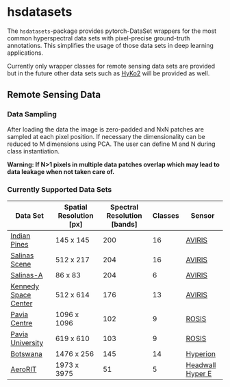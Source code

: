 # hsdatasets

The `hsdatasets`-package provides pytorch-DataSet wrappers for the most common hyperspectral
data sets with pixel-precise ground-truth annotations. This simplifies the usage of those data sets
in deep learning applications. 

Currently only wrapper classes for remote sensing data sets are provided but in the future other
data sets such as [HyKo2](https://wp.uni-koblenz.de/hyko/dataset/) will be provided as well.

## Remote Sensing Data

### Data Sampling

After loading the data the image is zero-padded and NxN patches are sampled at each pixel position.
If necessary the dimensionality can be reduced to M dimensions using PCA. The user can define M and 
N during class instantiation.

**Warning: If N>1 pixels in multiple data patches overlap which may lead to data leakage when not taken care of.**

### Currently Supported Data Sets

Data Set|Spatial Resolution [px]|Spectral Resolution [bands] | Classes |Sensor
---|---|---|---|---
[Indian Pines](http://www.ehu.eus/ccwintco/index.php/Hyperspectral_Remote_Sensing_Scenes#Indian_Pines)|145 x 145| 200 | 16 |[AVIRIS](https://aviris.jpl.nasa.gov/)
[Salinas Scene](http://www.ehu.eus/ccwintco/index.php/Hyperspectral_Remote_Sensing_Scenes#Salinas_scene)|512 x 217| 204 | 16 | [AVIRIS](https://aviris.jpl.nasa.gov/)
[Salinas-A](http://www.ehu.eus/ccwintco/index.php/Hyperspectral_Remote_Sensing_Scenes#Salinas-A_scene)|86 x 83 | 204 | 6 | [AVIRIS](https://aviris.jpl.nasa.gov/)
[Kennedy Space Center](http://www.ehu.eus/ccwintco/index.php/Hyperspectral_Remote_Sensing_Scenes#Kennedy_Space_Center_.28KSC.29)|512 x 614|176|13| [AVIRIS](https://aviris.jpl.nasa.gov/)
[Pavia Centre](http://www.ehu.eus/ccwintco/index.php/Hyperspectral_Remote_Sensing_Scenes#Pavia_Centre_scene)|1096 x 1096 | 102 | 9 | [ROSIS](https://www.spiedigitallibrary.org/conference-proceedings-of-spie/4545/0000/HySens-DAISROSIS-Imaging-Spectrometers-at-DLR/10.1117/12.453677.short)
[Pavia University](http://www.ehu.eus/ccwintco/index.php/Hyperspectral_Remote_Sensing_Scenes#Pavia_University_scene)|619 x 610 | 103 | 9 | [ROSIS](https://www.spiedigitallibrary.org/conference-proceedings-of-spie/4545/0000/HySens-DAISROSIS-Imaging-Spectrometers-at-DLR/10.1117/12.453677.short)
[Botswana](http://www.ehu.eus/ccwintco/index.php/Hyperspectral_Remote_Sensing_Scenes#Botswana)|1476 x 256 | 145 | 14 | [Hyperion](https://www.usgs.gov/centers/eros/science/usgs-eros-archive-earth-observing-one-eo-1-hyperion?qt-science_center_objects=0#qt-science_center_objects)
[AeroRIT](https://github.com/aneesh3108/AeroRIT)|1973 x 3975|51|5|[Headwall Hyper E](https://www.headwallphotonics.com/hyperspectral-sensors)
